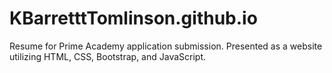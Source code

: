 # KBarretttTomlinson.github.io

Resume for Prime Academy application submission.
Presented as a website utilizing HTML, CSS, Bootstrap, and JavaScript.
